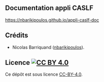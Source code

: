 ## Documentation appli CASLF

https://nbarikipoulos.github.io/appli-caslf-doc

## Crédits

- Nicolas Barriquand ([nbarikipoulos][nbarikipoulos-url]).

## Licence [![CC BY 4.0][cc-by-4.0-svg]][cc-by-4.0-url]

Ce dépôt est sous licence [CC-BY-4.0][cc-by-4.0-url].

[doc-url]: https://nbarikipoulos.github.io/appli-caslf-doc
[nbarikipoulos-url]: https://github.com/nbarikipoulos
[cc-by-4.0-svg]: https://mirrors.creativecommons.org/presskit/buttons/80x15/svg/by.svg
[cc-by-4.0-url]: https://creativecommons.org/licenses/by/4.0/deed.fr